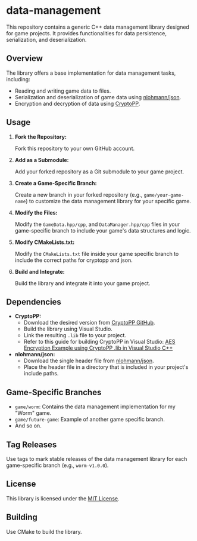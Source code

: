 # data-management

This repository contains a generic C++ data management library designed for game projects. It provides functionalities for data persistence, serialization, and deserialization.

## Overview

The library offers a base implementation for data management tasks, including:

-   Reading and writing game data to files.
-   Serialization and deserialization of game data using [nlohmann/json](https://github.com/nlohmann/json).
-   Encryption and decryption of data using [CryptoPP](https://github.com/weidai11/cryptopp).

## Usage

1.  **Fork the Repository:**

    Fork this repository to your own GitHub account.

2.  **Add as a Submodule:**

    Add your forked repository as a Git submodule to your game project.

3.  **Create a Game-Specific Branch:**

    Create a new branch in your forked repository (e.g., `game/your-game-name`) to customize the data management library for your specific game.

4.  **Modify the Files:**

    Modify the `GameData.hpp/cpp`, and `DataManager.hpp/cpp` files in your game-specific branch to include your game's data structures and logic.

5.  **Modify CMakeLists.txt:**

    Modify the `CMakeLists.txt` file inside your game specific branch to include the correct paths for cryptopp and json.

6.  **Build and Integrate:**

    Build the library and integrate it into your game project.

## Dependencies

-   **CryptoPP:**
    -   Download the desired version from [CryptoPP GitHub](https://github.com/weidai11/cryptopp).
    -   Build the library using Visual Studio.
    -   Link the resulting `.lib` file to your project.
    -   Refer to this guide for building CryptoPP in Visual Studio: [AES Encryption Example using CryptoPP .lib in Visual Studio C++](https://github.com/ustayready/tradecraft/blob/master/miscellaneous-reversing-forensics/aes-encryption-example-using-cryptopp-.lib-in-visual-studio-c++.md)
-   **nlohmann/json:**
    -   Download the single header file from [nlohmann/json](https://github.com/nlohmann/json).
    -   Place the header file in a directory that is included in your project's include paths.

## Game-Specific Branches

-   `game/worm`: Contains the data management implementation for my "Worm" game.
-   `game/future-game`: Example of another game specific branch.
-   And so on.

## Tag Releases

Use tags to mark stable releases of the data management library for each game-specific branch (e.g., `worm-v1.0.0`).

## License

This library is licensed under the [MIT License](LICENSE).

## Building

Use CMake to build the library.